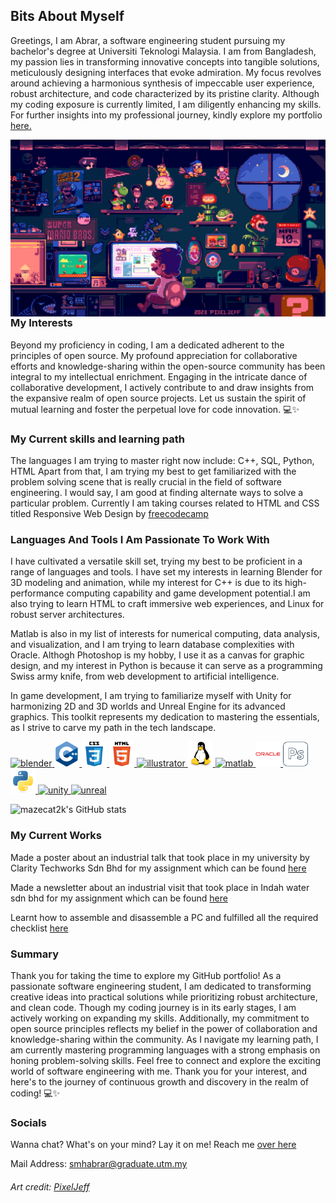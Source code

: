 ## **Bits About Myself**

Greetings, I am Abrar, a software engineering student pursuing my bachelor's degree at Universiti Teknologi Malaysia. I am from Bangladesh, my passion lies in transforming innovative concepts into tangible solutions, meticulously designing interfaces that evoke admiration. My focus revolves around achieving a harmonious synthesis of impeccable user experience, robust architecture, and code characterized by its pristine clarity. Although my coding exposure is currently limited, I am diligently enhancing my skills. For further insights into my professional journey, kindly explore my portfolio [here.](https://mazecat2k.github.io/)

<img align="right" src="https://github.com/mazecat2k/mazecat2k/blob/main/codingjeffgif.gif">


### **My Interests**                                                                                                                          

Beyond my proficiency in coding, I am a dedicated adherent to the principles of open source. My profound appreciation for collaborative efforts and knowledge-sharing within the open-source community has been integral to my intellectual enrichment. Engaging in the intricate dance of collaborative development, I actively contribute to and draw insights from the expansive realm of open source projects. Let us sustain the spirit of mutual learning and foster the perpetual love for code innovation. 💻✨

### **My Current skills and learning path**

The languages I am trying to master right now include: C++, SQL, Python, HTML
Apart from that, I am trying my best to get familiarized with the problem solving scene that is really crucial in the field of software engineering. I would say, I am good at finding alternate ways to solve a particular problem.
Currently I am taking courses related to HTML and CSS titled Responsive Web Design by [freecodecamp](https://www.freecodecamp.org/learn/2022/responsive-web-design/)


### **Languages And Tools I Am Passionate To Work With**

I have cultivated a versatile skill set, trying my best to be proficient in a range of languages and tools. I have set my interests in learning Blender for 3D modeling and animation, while my interest for C++ is due to its high-performance computing capability and game development potential.I am also trying to learn HTML to craft immersive web experiences, and Linux for robust server architectures.

Matlab is also in my list of interests for numerical computing, data analysis, and visualization, and I am trying to learn database complexities with Oracle. Althogh Photoshop is my hobby, I use it as a canvas for graphic design, and my interest in Python is because it can serve as a programming Swiss army knife, from web development to artificial intelligence.

In game development, I am trying to familiarize myself with Unity for harmonizing 2D and 3D worlds and Unreal Engine for its advanced graphics. This toolkit represents my dedication to mastering the essentials, as I strive to carve my path in the tech landscape.
<p align="left">  <a href="https://www.blender.org/" target="_blank" rel="noreferrer"> <img src="https://download.blender.org/branding/community/blender_community_badge_white.svg" alt="blender" width="40" height="40"/> </a> <a href="https://www.w3schools.com/cpp/" target="_blank" rel="noreferrer"> <img src="https://raw.githubusercontent.com/devicons/devicon/master/icons/cplusplus/cplusplus-original.svg" alt="cplusplus" width="40" height="40"/> </a> <a href="https://www.w3schools.com/css/" target="_blank" rel="noreferrer"> <img src="https://raw.githubusercontent.com/devicons/devicon/master/icons/css3/css3-original-wordmark.svg" alt="css3" width="40" height="40"/> </a> <a href="https://www.w3.org/html/" target="_blank" rel="noreferrer"> <img src="https://raw.githubusercontent.com/devicons/devicon/master/icons/html5/html5-original-wordmark.svg" alt="html5" width="40" height="40"/> </a> <a href="https://www.adobe.com/in/products/illustrator.html" target="_blank" rel="noreferrer"> <img src="https://www.vectorlogo.zone/logos/adobe_illustrator/adobe_illustrator-icon.svg" alt="illustrator" width="40" height="40"/> </a> <a href="https://www.linux.org/" target="_blank" rel="noreferrer"> <img src="https://raw.githubusercontent.com/devicons/devicon/master/icons/linux/linux-original.svg" alt="linux" width="40" height="40"/> </a> <a href="https://www.mathworks.com/" target="_blank" rel="noreferrer"> <img src="https://upload.wikimedia.org/wikipedia/commons/2/21/Matlab_Logo.png" alt="matlab" width="40" height="40"/> </a> <a href="https://www.oracle.com/" target="_blank" rel="noreferrer"> <img src="https://raw.githubusercontent.com/devicons/devicon/master/icons/oracle/oracle-original.svg" alt="oracle" width="40" height="40"/> </a> <a href="https://www.photoshop.com/en" target="_blank" rel="noreferrer"> <img src="https://raw.githubusercontent.com/devicons/devicon/master/icons/photoshop/photoshop-line.svg" alt="photoshop" width="40" height="40"/> </a> <a href="https://www.python.org" target="_blank" rel="noreferrer"> <img src="https://raw.githubusercontent.com/devicons/devicon/master/icons/python/python-original.svg" alt="python" width="40" height="40"/> </a> <a href="https://unity.com/" target="_blank" rel="noreferrer"> <img src="https://www.vectorlogo.zone/logos/unity3d/unity3d-icon.svg" alt="unity" width="40" height="40"/> </a> <a href="https://unrealengine.com/" target="_blank" rel="noreferrer"> <img src="https://raw.githubusercontent.com/kenangundogan/fontisto/036b7eca71aab1bef8e6a0518f7329f13ed62f6b/icons/svg/brand/unreal-engine.svg" alt="unreal" width="40" height="40"/> </a> </p>

![mazecat2k's GitHub stats](https://github-readme-stats.vercel.app/api?username=mazecat2k&theme=merko&show_icons=true)


### **My Current Works**

Made a poster about an industrial talk that took place in my university by Clarity Techworks Sdn Bhd for my assignment which can be found [here](https://github.com/mazecat2k/Assignment-1)

Made a newsletter about an industrial visit that took place in Indah water sdn bhd for my assignment which can be found [here](https://github.com/mazecat2k/Assignment-on-Industry-visit-to-IndahWater/blob/main/README.md)

Learnt how to assemble and disassemble a PC and fulfilled all the required checklist [here](https://github.com/mazecat2k/Assignment-on-pc-assembly/blob/main/README.md)




### **Summary**

Thank you for taking the time to explore my GitHub portfolio! As a passionate software engineering student, I am dedicated to transforming creative ideas into practical solutions while prioritizing robust architecture, and clean code. Though my coding journey is in its early stages, I am actively working on expanding my skills. Additionally, my commitment to open source principles reflects my belief in the power of collaboration and knowledge-sharing within the community.
As I navigate my learning path, I am currently mastering programming languages with a strong emphasis on honing problem-solving skills. Feel free to connect and explore the exciting world of software engineering with me. Thank you for your interest, and here's to the journey of continuous growth and discovery in the realm of coding! 💻✨


### **Socials**

Wanna chat? What's on your mind? Lay it on me!
Reach me [over here](https://www.linkedin.com/in/abraralrashid/)

Mail Address: smhabrar@graduate.utm.my

###### Art credit: [PixelJeff](https://artstation.com/artwork/8ldGwO)


